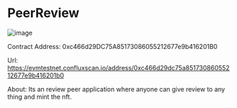 
# PeerReview


![image](https://github.com/user-attachments/assets/6791e0f0-3f5c-4114-8b93-ed701fff6fcf)


Contract Address: 0xc466d29DC75A85173086055212677e9b416201B0

Url: https://evmtestnet.confluxscan.io/address/0xc466d29dc75a85173086055212677e9b416201b0


About: 
Its an  review peer application where anyone can give review to any thing and mint the nft.
